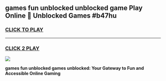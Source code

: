 
## games fun unblocked unblocked game Play Online 👋 Unblocked Games #b47hu
<h3>
<a href="https://premium.freeplayer.one?title=games_fun_unblocked&ref=21F">CLICK TO PLAY</a></h3>
<hr>

<h3>
<a href="https://premium.freeplayer.one?title=games_fun_unblocked&ref=21F">CLICK 2 PLAY</a>
  
</h3>

<a href="https://premium.freeplayer.one?title=games_fun_unblocked&ref=21F/"><img src="https://clearcache.store/games.png"></a>


**games fun unblocked games unblocked: Your Gateway to Fun and Accessible Online Gaming**

